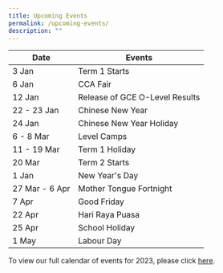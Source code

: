 ```yaml
---
title: Upcoming Events
permalink: /upcoming-events/
description: ""
---
```

<table class="tg">
  <thead>
    <tr>
      <th class="tg-0hty">Date</th>
      <th class="tg-6y75">Events</th>
    </tr>
  </thead>
  <tbody>
      <tr>
      <td class="tg-0lax">3 Jan</td>
      <td class="tg-0lax">Term 1 Starts</td>
    </tr>
    <tr>
      <td class="tg-0lax">6 Jan</td>
      <td class="tg-0lax">CCA Fair</td>
    </tr>
    <tr>
      <td class="tg-0lax">12 Jan</td>
      <td class="tg-0lax">Release of GCE O-Level Results</td>
    </tr>
    <tr>
      <td class="tg-0lax">22 - 23 Jan</td>
      <td class="tg-0lax">Chinese New Year</td>
    </tr>
    <tr>
      <td class="tg-0lax">24 Jan</td>
      <td class="tg-0lax">Chinese New Year Holiday</td>
    </tr>
		   <tr>
      <td class="tg-0lax">6 - 8 Mar</td>
      <td class="tg-0lax">Level Camps</td>
    </tr>
    <tr>
      <td class="tg-0lax">11 - 19 Mar</td>
      <td class="tg-0lax">Term 1 Holiday</td>
    </tr>
    <tr>
      <td class="tg-0lax">20 Mar</td>
      <td class="tg-0lax">Term 2 Starts</td>
    </tr>
    <tr>
      <td class="tg-0lax">1 Jan</td>
      <td class="tg-0lax">New Year's Day</td>
    </tr>
    <tr>
      <td class="tg-0lax">27 Mar - 6 Apr</td>
      <td class="tg-0lax">Mother Tongue Fortnight</td>
    </tr>
    <tr>
      <td class="tg-0lax">7 Apr</td>
      <td class="tg-0lax">Good Friday</td>
    </tr>
    <tr>
      <td class="tg-0lax">22 Apr</td>
      <td class="tg-0lax">Hari Raya Puasa</td>
    </tr>
    <tr>
      <td class="tg-0lax">25 Apr</td>
      <td class="tg-0lax">School Holiday</td>
    </tr>
    <tr>
      <td class="tg-0lax">1 May</td>
      <td class="tg-0lax">Labour Day</td>
    </tr>
  </tbody>
</table>

To view our full calendar of events for 2023, please click [here](/about-us/our-calendar-of-events).